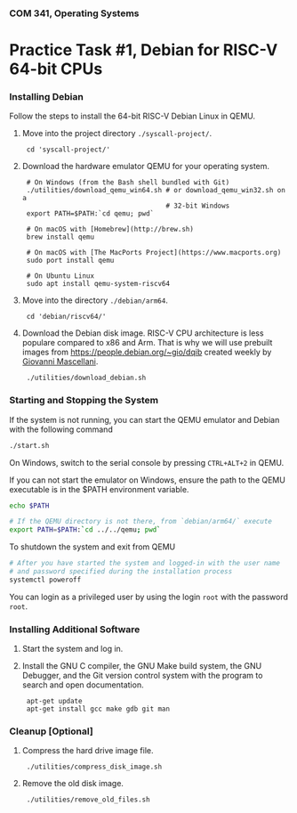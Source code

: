 ### COM 341, Operating Systems
# Practice Task #1, Debian for RISC-V 64-bit CPUs

### Installing Debian

Follow the steps to install the 64-bit RISC-V Debian Linux in QEMU.

1. Move into the project directory `./syscall-project/`.

        cd 'syscall-project/'

2. Download the hardware emulator QEMU for your operating system.

        # On Windows (from the Bash shell bundled with Git)
        ./utilities/download_qemu_win64.sh # or download_qemu_win32.sh on a
                                           # 32-bit Windows
        export PATH=$PATH:`cd qemu; pwd`

        # On macOS with [Homebrew](http://brew.sh)
        brew install qemu

        # On macOS with [The MacPorts Project](https://www.macports.org)
        sudo port install qemu

        # On Ubuntu Linux
        sudo apt install qemu-system-riscv64

3. Move into the directory `./debian/arm64`.

        cd 'debian/riscv64/'

4. Download the Debian disk image. RISC-V CPU architecture is less populare
   compared to x86 and Arm. That is why we will use prebuilt images from
   <https://people.debian.org/~gio/dqib> created weekly by
   [Giovanni Mascellani](https://wiki.debian.org/GiovanniMascellani). 

        ./utilities/download_debian.sh

### Starting and Stopping the System

If the system is not running, you can start the QEMU emulator and Debian with
the following command

```bash
./start.sh
```

On Windows, switch to the serial console by pressing `CTRL+ALT+2` in QEMU.

If you can not start the emulator on Windows, ensure the path to the QEMU
executable is in the $PATH environment variable.

```bash
echo $PATH

# If the QEMU directory is not there, from `debian/arm64/` execute
export PATH=$PATH:`cd ../../qemu; pwd`
```

To shutdown the system and exit from QEMU

```bash
# After you have started the system and logged-in with the user name
# and password specified during the installation process
systemctl poweroff
```

You can login as a privileged user by using the login `root` with the password `root`.

### Installing Additional Software

1. Start the system and log in.

2. Install the GNU C compiler, the GNU Make build system, the GNU Debugger, and
   the Git version control system with the program to search and open documentation.

        apt-get update
        apt-get install gcc make gdb git man

### Cleanup [Optional]

1. Compress the hard drive image file.

        ./utilities/compress_disk_image.sh

2. Remove the old disk image.

        ./utilities/remove_old_files.sh
